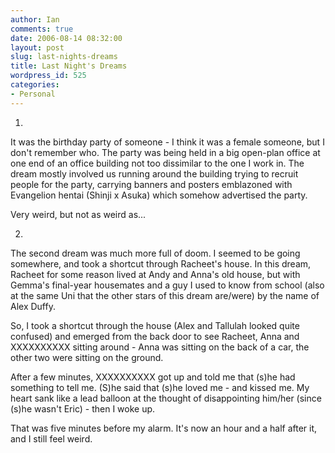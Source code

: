 ```yaml
---
author: Ian
comments: true
date: 2006-08-14 08:32:00
layout: post
slug: last-nights-dreams
title: Last Night's Dreams
wordpress_id: 525
categories:
- Personal
---
```


1)  

It was the birthday party of someone - I think it was a female someone, but I don't remember who.  The party was being held in a big open-plan office at one end of an office building not too dissimilar to the one I work in.  The dream mostly involved us running around the building trying to recruit people for the party, carrying banners and posters emblazoned with Evangelion hentai (Shinji x Asuka) which somehow advertised the party.  

Very weird, but not as weird as...  

2)  

The second dream was much more full of doom.  I seemed to be going somewhere, and took a shortcut through Racheet's house.  In this dream, Racheet for some reason lived at Andy and Anna's old house, but with Gemma's final-year housemates and a guy I used to know from school (also at the same Uni that the other stars of this dream are/were) by the name of Alex Duffy.  

So, I took a shortcut through the house (Alex and Tallulah looked quite confused) and emerged from the back door to see Racheet, Anna and XXXXXXXXXX sitting around - Anna was sitting on the back of a car, the other two were sitting on the ground.  

After a few minutes, XXXXXXXXXX got up and told me that (s)he had something to tell me.  (S)he said that (s)he loved me - and kissed me.  My heart sank like a lead balloon at the thought of disappointing him/her (since (s)he wasn't Eric) - then I woke up.  

That was five minutes before my alarm.  It's now an hour and a half after it, and I still feel weird.
